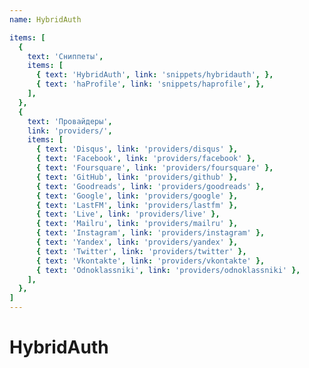 ```yaml
---
name: HybridAuth

items: [
  {
    text: 'Сниппеты',
    items: [
      { text: 'HybridAuth', link: 'snippets/hybridauth', },
      { text: 'haProfile', link: 'snippets/haprofile', },
    ],
  },
  {
    text: 'Провайдеры',
    link: 'providers/',
    items: [
      { text: 'Disqus', link: 'providers/disqus' },
      { text: 'Facebook', link: 'providers/facebook' },
      { text: 'Foursquare', link: 'providers/foursquare' },
      { text: 'GitHub', link: 'providers/github' },
      { text: 'Goodreads', link: 'providers/goodreads' },
      { text: 'Google', link: 'providers/google' },
      { text: 'LastFM', link: 'providers/lastfm' },
      { text: 'Live', link: 'providers/live' },
      { text: 'Mailru', link: 'providers/mailru' },
      { text: 'Instagram', link: 'providers/instagram' },
      { text: 'Yandex', link: 'providers/yandex' },
      { text: 'Twitter', link: 'providers/twitter' },
      { text: 'Vkontakte', link: 'providers/vkontakte' },
      { text: 'Odnoklassniki', link: 'providers/odnoklassniki' },
    ],
  },
]
---
```

# HybridAuth
